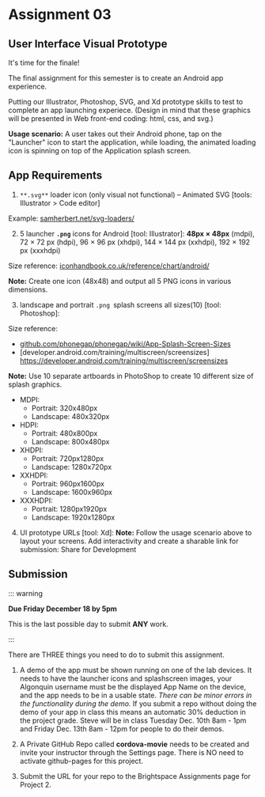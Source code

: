 # Assignment 03  

## User Interface Visual Prototype

It's time for the finale!

The final assignment for this semester is to create an Android app experience.

Putting our Illustrator, Photoshop, SVG, and Xd prototype skills to test to complete an app launching experiece. (Design in mind that these graphics will be presented in Web front-end coding: html, css, and svg.)

**Usage scenario:** A user takes out their Android phone, tap on the "Launcher" icon to start the application, while loading, the animated loading icon is spinning on top of the Application splash screen.

## App Requirements

1. `**.svg**` loader icon (only visual not functional) – Animated SVG [tools: Illustrator > Code editor]

Example: [samherbert.net/svg-loaders/](http://samherbert.net/svg-loaders/)

2. 5 launcher **`.png`** icons for Android [tool: Illustrator]: **48px × 48px** (mdpi), 72 × 72 px (hdpi), 96 × 96 px (xhdpi), 144 × 144 px (xxhdpi), 192 × 192 px (xxxhdpi) 

Size reference: [iconhandbook.co.uk/reference/chart/android/](http://iconhandbook.co.uk/reference/chart/android/)

**Note:** Create one icon (48x48) and output all 5 PNG icons in various dimensions. 

3. landscape and portrait `.png `splash screens all sizes(10) [tool: Photoshop]:

Size reference: 
- [github.com/phonegap/phonegap/wiki/App-Splash-Screen-Sizes](https://github.com/phonegap/phonegap/wiki/App-Splash-Screen-Sizes)
- [developer.android.com/training/multiscreen/screensizes] https://developer.android.com/training/multiscreen/screensizes

**Note:** Use 10 separate artboards in PhotoShop to create 10 different size of splash graphics. 

- MDPI:
    - Portrait: 320x480px
    - Landscape: 480x320px
- HDPI:
    - Portrait: 480x800px
    - Landscape: 800x480px
- XHDPI:
    - Portrait: 720px1280px
    - Landscape: 1280x720px
- XXHDPI:
    - Portrait: 960px1600px
    - Landscape: 1600x960px
- XXXHDPI:
    - Portrait: 1280px1920px
    - Landscape: 1920x1280px

4. UI prototype URLs [tool: Xd]: 
**Note:** Follow the usage scenario above to layout your screens. Add interactivity and create a sharable link for submission: Share for Development


## Submission

::: warning

**Due Friday December 18 by 5pm**

This is the last possible day to submit **ANY** work.

:::

There are THREE things you need to do to submit this assignment.

1. A demo of the app must be shown running on one of the lab devices. It needs to have the launcher icons and splashscreen images, your Algonquin username must be the displayed App Name on the device, and the app needs to be in a usable state. _There can be minor errors in the functionality during the demo._ If you submit a repo without doing the demo of your app in class this means an automatic 30% deduction in the project grade. Steve will be in class Tuesday Dec. 10th 8am - 1pm and Friday Dec. 13th 8am - 12pm for people to do their demos.

2. A Private GitHub Repo called **cordova-movie** needs to be created and invite your instructor through the Settings page. There is NO need to activate github-pages for this project.

3. Submit the URL for your repo to the Brightspace Assignments page for Project 2.
